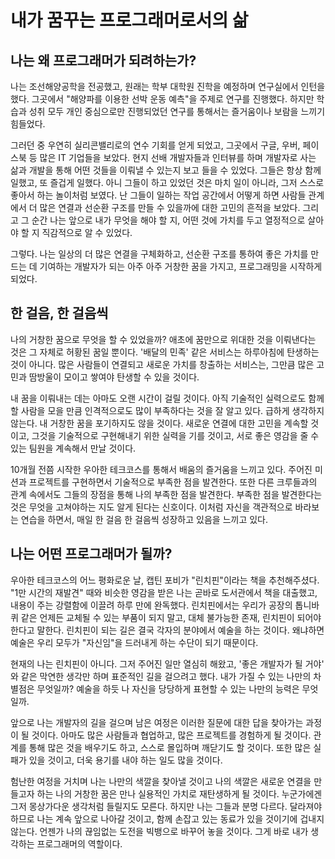 # 내가 꿈꾸는 프로그래머로서의 삶



## 나는 왜 프로그래머가 되려하는가?

나는 조선해양공학을 전공했고, 원래는 학부 대학원 진학을 예정하며 연구실에서 인턴을 했다. 그곳에서 "해양파를 이용한 선박 운동 예측"을 주제로 연구를 진행했다. 하지만 학습과 성취 모두 개인 중심으로만 진행되었던 연구를 통해서는 즐거움이나 보람을 느끼기 힘들었다.

그러던 중 우연히 실리콘밸리로의 연수 기회를 얻게 되었고, 그곳에서 구글, 우버, 페이스북 등 많은 IT 기업들을 보았다. 현지 선배 개발자들과 인터뷰를 하며 개발자로 사는 삶과 개발을 통해 어떤 것들을 이뤄낼 수 있는지 보고 들을 수 있었다. 그들은 항상 함께 일했고, 또 즐겁게 일했다. 아니 그들이 하고 있었던 것은 마치 일이 아니라, 그저 스스로 좋아서 하는 놀이처럼 보였다. 난 그들이 일하는 작업 공간에서 어떻게 하면 사람들 관계에서 더 많은 연결과 선순환 구조를 만들 수 있을까에 대한 고민의 흔적을 보았다.
그리고 그 순간 나는 앞으로 내가 무엇을 해야 할 지, 어떤 것에 가치를 두고 열정적으로 살아야 할 지 직감적으로 알 수 있었다.

그렇다. 나는 일상의 더 많은 연결을 구체화하고, 선순환 구조를 통하여 좋은 가치를 만드는 데 기여하는 개발자가 되는 아주 아주 거창한 꿈을 가지고, 프로그래밍을 시작하게 되었다.



##  한 걸음, 한 걸음씩

나의 거창한 꿈으로 무엇을 할 수 있었을까? 애초에 꿈만으로 위대한 것을 이뤄낸다는 것은 그 자체로 허황된 꿈일 뿐이다. '배달의 민족' 같은 서비스는 하루아침에 탄생하는 것이 아니다. 많은 사람들이 연결되고 새로운 가치를 창출하는 서비스는, 그만큼 많은 고민과 땀방울이 모이고 쌓여야 탄생할 수 있을 것이다.

내 꿈을 이뤄내는 데는 아마도 오랜 시간이 걸릴 것이다. 아직 기술적인 실력으로도 함께할 사람을 모을 만큼 인격적으로도 많이 부족하다는 것을 잘 알고 있다.
급하게 생각하지 않는다. 내 거창한 꿈을 포기하지도 않을 것이다. 새로운 연결에 대한 고민을 계속할 것이고, 그것을 기술적으로 구현해내기 위한 실력을 기를 것이고, 서로 좋은 영감을 줄 수 있는 팀원을 계속해서 만날 것이다.

10개월 전쯤 시작한 우아한 테크코스를 통해서 배움의 즐거움을 느끼고 있다. 
주어진 미션과 프로젝트를 구현하면서 기술적으로 부족한 점을 발견한다. 또한 다른 크루들과의 관계 속에서도 그들의 장점을 통해 나의 부족한 점을 발견한다. 부족한 점을 발견한다는 것은 무엇을 고쳐야하는 지도 알게 된다는 신호이다. 이처럼 자신을 객관적으로 바라보는 연습을 하면서, 매일 한 걸음 한 걸음씩 성장하고 있음을 느끼고 있다.



## 나는 어떤 프로그래머가 될까?

우아한 테크코스의 어느 평화로운 날, 캡틴 포비가 "린치핀"이라는 책을 추천해주셨다.
"1만 시간의 재발견" 때와 비슷한 영감을 받은 나는 곧바로 도서관에서 책을 대출했고, 내용이 주는 강렬함에 이끌려 하루 만에 완독했다.
린치핀에서는 우리가 공장의 톱니바퀴 같은 언제든 교체될 수 있는 부품이 되지 말고, 대체 불가능한 존재, 린치핀이 되어야 한다고 말한다. 린치핀이 되는 길은 결국 각자의 분야에서 예술을 하는 것이다. 왜냐하면 예술은 우리 모두가 "자신임"을 드러내게 하는 수단이 되기 때문이다. 

현재의 나는 린치핀이 아니다. 그저 주어진 일만 열심히 해왔고, '좋은 개발자가 될 거야' 와 같은 막연한 생각만 하며 표준적인 길을 걸으려고 했다.
내가 가질 수 있는 나만의 차별점은 무엇일까? 예술을 하듯 나 자신을 당당하게 표현할 수 있는 나만의 능력은 무엇일까.

앞으로 나는 개발자의 길을 걸으며 남은 여정은 이러한 질문에 대한 답을 찾아가는 과정이 될 것이다. 아마도 많은 사람들과 협업하고, 많은 프로젝트를 경험하게 될 것이다.
관계를 통해 많은 것을 배우기도 하고, 스스로 몰입하며 깨닫기도 할 것이다.
또한 많은 실패가 있을 것이고, 더욱 용기를 내야 하는 일도 많을 것이다.

험난한 여정을 거치며 나는 나만의 색깔을 찾아낼 것이고 나의 색깔은 새로운 연결을 만들고자 하는 나의 거창한 꿈은 만나 실용적인 가치로 재탄생하게 될 것이다. 
누군가에겐 그저 몽상가다운 생각처럼 들릴지도 모른다.
하지만 나는 그들과 분명 다르다. 달라져야 하므로 나는 계속 앞으로 나아갈 것이고, 함께 손잡고 있는 동료가 있을 것이기에 겁내지 않는다. 언젠가 나의 끊임없는 도전을 빅뱅으로 바꾸어 놓을 것이다. 그게 바로 내가 생각하는 프로그래머의 역할이다.